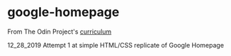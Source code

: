 # google-homepage
From The Odin Project's [curriculum](<http://www.theodinproject.com/courses/web-development-101/lessons/html-css>)

12_28_2019
Attempt 1 at simple HTML/CSS replicate of Google Homepage
